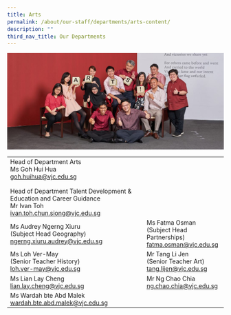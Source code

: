 ```yaml
---
title: Arts
permalink: /about/our-staff/departments/arts-content/
description: ""
third_nav_title: Our Departments
---
```

![](/images/d-arts-1024x455.jpg)

|  |  | 
| -------- | -------- | 
|Head of Department Arts<br>Ms Goh Hui Hua<br>[goh.huihua@vjc.edu.sg](mailto:goh.huihua@vjc.edu.sg)<br><br>Head of Department Talent Development & Education and Career Guidance<br>Mr Ivan Toh<br>[ivan.toh.chun.siong@vjc.edu.sg](mailto:ivan.toh.chun.siong@vjc.edu.sg)||
|Ms Audrey Ngerng Xiuru<br>(Subject Head Geography)<br>[ngerng.xiuru.audrey@vjc.edu.sg](mailto:ngerng.xiuru.audrey@vjc.edu.sg)|	Ms Fatma Osman<br>(Subject Head Partnerships)<br>[fatma.osman@vjc.edu.sg](mailto:fatma.osman@vjc.edu.sg)|
|Ms Loh Ver-May<br>(Senior Teacher History)<br>[loh.ver-may@vjc.edu.sg](mailto:loh.ver-may@vjc.edu.sg)| Mr Tang Li Jen<br>(Senior Teacher Art)<br>[tang.lijen@vjc.edu.sg](mailto:tang.lijen@vjc.edu.sg) |
|Ms Lian Lay Cheng<br>[lian.lay.cheng@vjc.edu.sg](mailto:lian.lay.cheng@vjc.edu.sg)	|Mr Ng Chao Chia<br>[ng.chao.chia@vjc.edu.sg](mailto:ng.chao.chia@vjc.edu.sg)|
|Ms Wardah bte Abd Malek<br>[wardah.bte.abd.malek@vjc.edu.sg](mailto:wardah.bte.abd.malek@vjc.edu.sg)|	||